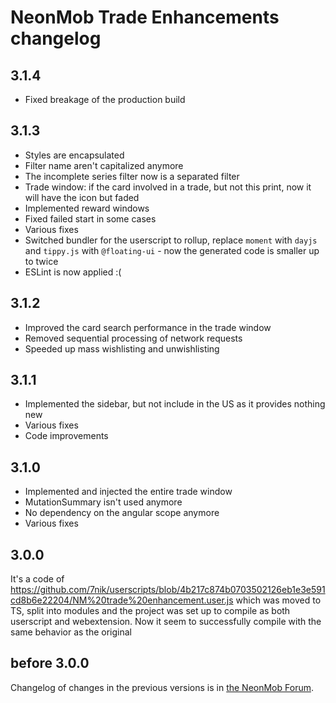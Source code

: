 # NeonMob Trade Enhancements changelog

## 3.1.4
* Fixed breakage of the production build

## 3.1.3
* Styles are encapsulated
* Filter name aren't capitalized anymore
* The incomplete series filter now is a separated filter
* Trade window: if the card involved in a trade, but not this print,
now it will have the icon but faded
* Implemented reward windows
* Fixed failed start in some cases
* Various fixes
* Switched bundler for the userscript to rollup,
replace `moment` with `dayjs` and `tippy.js` with `@floating-ui` - now the generated code is smaller up to twice
* ESLint is now applied :(

## 3.1.2
* Improved the card search performance in the trade window
* Removed sequential processing of network requests
* Speeded up mass wishlisting and unwishlisting

## 3.1.1
* Implemented the sidebar, but not include in the US as it provides nothing new
* Various fixes
* Code improvements

## 3.1.0
* Implemented and injected the entire trade window
* MutationSummary isn't used anymore
* No dependency on the angular scope anymore
* Various fixes

## 3.0.0
It's a code of https://github.com/7nik/userscripts/blob/4b217c874b0703502126eb1e3e591cd8b6e22204/NM%20trade%20enhancement.user.js
which was moved to TS, split into modules and the project was set up to
compile as both userscript and webextension.
Now it seem to successfully compile with the same behavior as the original

## before 3.0.0
Changelog of changes in the previous versions is in [the NeonMob Forum](https://forum.neonmob.com/t/userscript-trade-enhancements/4535/2).
